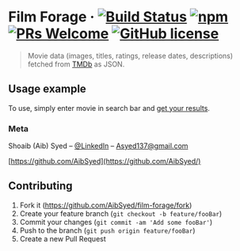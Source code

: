 # Film Forage &middot; [![Build Status](https://img.shields.io/travis/npm/npm/latest.svg?style=flat-square)](https://travis-ci.org/npm/npm) [![npm](https://img.shields.io/npm/v/npm.svg?style=flat-square)](https://www.npmjs.com/package/npm) [![PRs Welcome](https://img.shields.io/badge/PRs-welcome-brightgreen.svg?style=flat-square)](https://github.com/AibSyed/advicely/pulls) [![GitHub license](https://img.shields.io/badge/license-MIT-blue.svg?style=flat-square)](https://github.com/AibSyed/film-forage/blob/master/LICENSE)

> Movie data (images, titles, ratings, release dates, descriptions) fetched from [TMDb](https://www.themoviedb.org/) as JSON.

## Usage example

To use, simply enter movie in search bar and [get your results](filmforage.netlify.app).

### Meta

Shoaib (Aib) Syed – [@LinkedIn](https://www.linkedin.com/in/aib-syed/) – Asyed137@gmail.com

[https://github.com/AibSyed](https://github.com/AibSyed/)

## Contributing

1. Fork it (<https://github.com/AibSyed/film-forage/fork>)
2. Create your feature branch (`git checkout -b feature/fooBar`)
3. Commit your changes (`git commit -am 'Add some fooBar'`)
4. Push to the branch (`git push origin feature/fooBar`)
5. Create a new Pull Request
